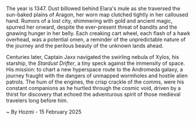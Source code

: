 
The year is 1347.  Dust billowed behind Elara's mule as she traversed the sun-baked plains of Aragon, her worn map clutched tightly in her calloused hand.  Rumors of a lost city, shimmering with gold and ancient magic, spurred her onward, despite the ever-present threat of bandits and the gnawing hunger in her belly. Each creaking cart wheel, each flash of a hawk overhead, was a potential omen, a reminder of the unpredictable nature of the journey and the perilous beauty of the unknown lands ahead.

Centuries later, Captain Jaxx navigated the swirling nebula of Xylos, his starship, the *Stardust Drifter*, a tiny speck against the immensity of space.  His mission: to chart a new hyperspace route to the Andromeda galaxy, a journey fraught with the dangers of unmapped wormholes and hostile alien patrols.  The hum of the engines, the crisp crackle of the comms, were his constant companions as he hurtled through the cosmic void, driven by a thirst for discovery that echoed the adventurous spirit of those medieval travelers long before him.

~ By Hozmi - 15 February 2025
